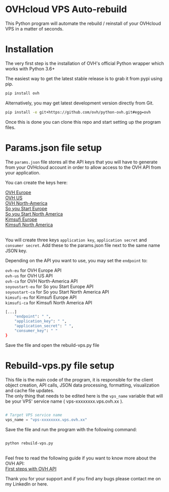# OVHcloud VPS Auto-rebuild
This Python program will automate the rebuild / reinstall of your OVHcloud VPS in a matter of seconds.

# Installation

The very first step is the installation of OVH's official Python wrapper which works with Python 3.6+

The easiest way to get the latest stable release is to grab it from pypi using pip.

``` Bash
pip install ovh
```

Alternatively, you may get latest development version directly from Git.

``` Bash
pip install -e git+https://github.com/ovh/python-ovh.git#egg=ovh
```

Once this is done you can clone this repo and start setting up the program files.

# Params.json file setup

The ```params.json``` file stores all the API keys that you will have to generate from your OVHcloud account in order to 
allow access to the OVH API from your application.

You can create the keys here: 

<a href="https://eu.api.ovh.com/createApp/">OVH Europe</a><br>
<a href="https://api.us.ovhcloud.com/createApp/">OVH US</a><br>
<a href="https://ca.api.ovh.com/createApp/">OVH North-America</a><br>
<a href="https://eu.api.soyoustart.com/createApp/">So you Start Europe</a><br>
<a href="https://ca.api.soyoustart.com/createApp/">So you Start North America</a><br>
<a href="https://eu.api.kimsufi.com/createApp/">Kimsufi Europe</a><br>
<a href="https://ca.api.kimsufi.com/createApp/">Kimsufi North America</a><br>
<br>

You will create three keys ```application key```, ```application secret``` and ```consumer secret```. Add these to the params.json file next to the same name JSON key.

Depending on the API you want to use, you may set the ```endpoint``` to:

```ovh-eu``` for OVH Europe API <br>
```ovh-us``` for OVH US API <br>
```ovh-ca``` for OVH North-America API <br>
```soyoustart-eu``` for So you Start Europe API <br>
```soyoustart-ca``` for So you Start North America API <br>
```kimsufi-eu``` for Kimsufi Europe API <br>
```kimsufi-ca``` for Kimsufi North America API <br>

``` Bash
[...]
    "endpoint": " ",
    "application_key": " ",  
    "application_secret": " ",
    "consumer_key": " "
}
```

Save the file and open the rebuild-vps.py file

# Rebuild-vps.py file setup

This file is the main code of the program, it is responsible for the client object creation, API calls, JSON data processing, formatting, visualization and cache file updates.
<br>
The only thing that needs to be edited here is the ```vps_name``` variable that will be your VPS' service name ( vps-xxxxxxxx.vps.ovh.xx ).

``` Python

# Target VPS service name
vps_name = "vps-xxxxxxxx.vps.ovh.xx" 

```

Save the file and run the program with the following command:

```Shell

python rebuild-vps.py

```
<br>
Feel free to read the following guide if you want to know more about the OVH API:
<br>
<a href="https://help.ovhcloud.com/csm/en-ca-api-getting-started-ovhcloud-api?id=kb_article_view&sysparm_article=KB0029722"> First steps with OVH API</a>

Thank you for your support and if you find any bugs please contact me on my LinkedIn or here.

